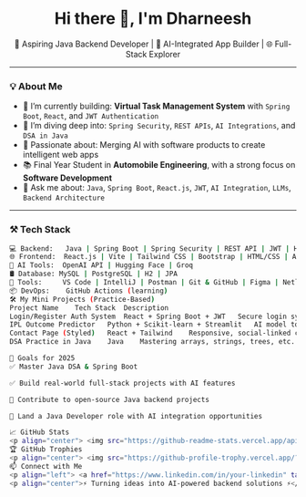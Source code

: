 <h1 align="center">Hi there 👋, I'm Dharneesh</h1>

<p align="center">
  🚀 Aspiring Java Backend Developer | 🧠 AI-Integrated App Builder | 🌐 Full-Stack Explorer
</p>

---

### 💡 About Me

- 🔭 I’m currently building: **Virtual Task Management System** with `Spring Boot`, `React`, and `JWT Authentication`
- 🌱 I’m diving deep into: `Spring Security`, `REST APIs`, `AI Integrations`, and `DSA in Java`
- 🧠 Passionate about: Merging AI with software products to create intelligent web apps
- 📚 Final Year Student in **Automobile Engineering**, with a strong focus on **Software Development**
- 💬 Ask me about: `Java`, `Spring Boot`, `React.js`, `JWT`, `AI Integration`, `LLMs`, `Backend Architecture`

---

### ⚒️ Tech Stack

```bash
💻 Backend:   Java | Spring Boot | Spring Security | REST API | JWT | Hibernate | Maven  
🌐 Frontend:  React.js | Vite | Tailwind CSS | Bootstrap | HTML/CSS | Axios  
🧠 AI Tools:  OpenAI API | Hugging Face | Groq  
🛢️ Database: MySQL | PostgreSQL | H2 | JPA  
🧰 Tools:     VS Code | IntelliJ | Postman | Git & GitHub | Figma | Netlify  
📦 DevOps:    GitHub Actions (learning)  
🛠️ My Mini Projects (Practice-Based)
Project Name	Tech Stack	Description
Login/Register Auth System	React + Spring Boot + JWT	Secure login system with role-based UI
IPL Outcome Predictor	Python + Scikit-learn + Streamlit	AI model to predict match outcomes
Contact Page (Styled)	React + Tailwind	Responsive, social-linked contact UI
DSA Practice in Java	Java	Mastering arrays, strings, trees, etc.

🚀 Goals for 2025
✅ Master Java DSA & Spring Boot

✅ Build real-world full-stack projects with AI features

🔄 Contribute to open-source Java backend projects

🚀 Land a Java Developer role with AI integration opportunities

📈 GitHub Stats
<p align="center"> <img src="https://github-readme-stats.vercel.app/api?username=Dharneesh-009&show_icons=true&theme=radical" alt="Dharneesh's GitHub Stats" /> <br /> <img src="https://streak-stats.demolab.com?user=Dharneesh-009&theme=radical" alt="GitHub Streak" /> </p>
🏆 GitHub Trophies
<p align="center"> <img src="https://github-profile-trophy.vercel.app/?username=Dharneesh-009&theme=onedark&row=1&column=6" /> </p>
📫 Connect with Me
<p align="left"> <a href="https://www.linkedin.com/in/your-linkedin" target="_blank">LinkedIn</a> • <a href="mailto:your-email@example.com">Email</a> • <a href="https://github.com/Dharneesh-009">GitHub</a> </p>
<p align="center">⚡ Turning ideas into AI-powered backend solutions ⚡</p> ```
